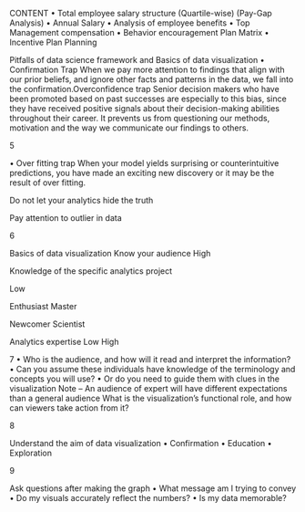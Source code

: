 CONTENT
• Total employee salary structure (Quartile-wise) (Pay-Gap Analysis)
• Annual Salary
• Analysis of employee benefits
• Top Management compensation
• Behavior encouragement Plan Matrix
• Incentive Plan Planning

Pitfalls of data science framework and Basics of data
visualization
• Confirmation Trap
When we pay more attention to findings that align with our prior
beliefs, and ignore other facts and patterns in the data, we fall into the
confirmation.Overconfidence trap
Senior decision makers who have been promoted based on past
successes are especially to this bias, since they have received
positive signals about their decision-making abilities throughout
their career. It prevents us from questioning our methods,
motivation and the way we communicate our findings to others.

5

• Over fitting trap
When your model yields surprising or counterintuitive
predictions, you have made an exciting new discovery or it
may be the result of over fitting.

Do not let your analytics hide the truth

Pay attention to outlier in data

6

Basics of data visualization
Know your audience
High

Knowledge of the specific
analytics project

Low

Enthusiast Master

Newcomer Scientist

Analytics expertise
Low High

7
• Who is the audience, and how will it read and interpret the
information?
• Can you assume these individuals have knowledge of the
terminology and concepts you will use?
• Or do you need to guide them with clues in the visualization
Note – An audience of expert will have
different expectations than a general audience
What is the visualization’s functional role, and
how can viewers take action from it?

8

Understand the aim of data visualization
• Confirmation
• Education
• Exploration

9

Ask questions after making the graph
• What message am I trying to convey
• Do my visuals accurately reflect the numbers?
• Is my data memorable?
